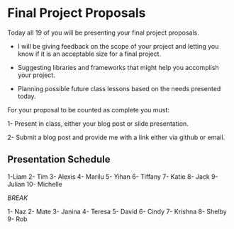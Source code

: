 # Final Project Proposals

Today all 19 of you will be presenting your final project proposals. 

* I will be giving feedback on the scope of your project and letting you know if it is an acceptable size for a final project.

* Suggesting libraries and frameworks that might help you accomplish your project.

* Planning possible future class lessons based on the needs presented today.

For your proposal to be counted as complete you must:

1- Present in class, either your blog post or slide presentation.

2- Submit a blog post and provide me with a link either via github or email.

## Presentation Schedule

1-Liam
2- Tim
3- Alexis
4- Marilu
5- Yihan
6- Tiffany
7- Katie
8- Jack
9- Julian
10- Michelle

*BREAK*

1- Naz
2- Mate
3- Janina
4- Teresa
5- David
6- Cindy
7- Krishna
8- Shelby
9- Rob